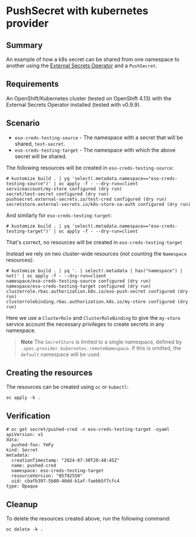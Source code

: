 # PushSecret with kubernetes provider

## Summary

An example of how a k8s secret can be shared from one namespace to another using the [External Secrets Operator](https://external-secrets.io) and a `PushSecret`.

## Requirements

An OpenShift/Kubernetes cluster (tested on OpenShift 4.13) with the External Secrets Operator installed (tested with v0.9.9).

## Scenario

* `eso-creds-testing-source` - The namespace with a secret that will be shared, `test-secret`.
* `eso-creds-testing-target` - The namespace with which the above secret will be shared.

The following resources will be created in `eso-creds-testing-source`:
```
# kustomize build . | yq 'select(.metadata.namespace=="eso-creds-testing-source")' | oc apply -f - --dry-run=client
serviceaccount/my-store configured (dry run)
secret/test-secret configured (dry run)
pushsecret.external-secrets.io/test-cred configured (dry run)
secretstore.external-secrets.io/k8s-store-sa-auth configured (dry run)
```

And similarly for `eso-creds-testing-target`:
```
# kustomize build . | yq 'select(.metadata.namespace=="eso-creds-testing-target")' | oc apply -f - --dry-run=client
```

That's correct, no resources will be created in `eso-creds-testing-target`

Instead we rely on two cluster-wide resources (not counting the `Namespace` resources):
```
# kustomize build . | yq '. | select(.metadata | has("namespace") | not)' | oc apply -f - --dry-run=client
namespace/eso-creds-testing-source configured (dry run)
namespace/eso-creds-testing-target configured (dry run)
clusterrole.rbac.authorization.k8s.io/eso-push-secret configured (dry run)
clusterrolebinding.rbac.authorization.k8s.io/my-store configured (dry run)
```

Here we use a `ClusterRole` and `ClusterRoleBinding` to give the `my-store` service account the necessary privileges to create secrets in any namespace.

> **Note**
> The `SecretStore` is limited to a single namespace, defined by `.spec.provider.kubernetes.remoteNamespace`. If this is omitted, the `default` namespace will be used.

## Creating the resources

The resources can be created using `oc` or `kubectl`:
```
oc apply -k .
```

## Verification

```
# oc get secret/pushed-cred -n eso-creds-testing-target -oyaml
apiVersion: v1
data:
  pushed-foo: YmFy
kind: Secret
metadata:
  creationTimestamp: "2024-07-30T20:48:45Z"
  name: pushed-cred
  namespace: eso-creds-testing-target
  resourceVersion: "85792550"
  uid: cbafb397-5b80-40dd-b1af-faebb5f7cfc4
type: Opaque
```

## Cleanup

To delete the resources created above, run the following command:
```
oc delete -k .
```
